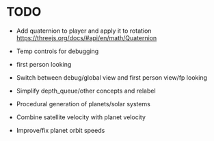 # TODO

- Add quaternion to player and apply it to rotation
https://threejs.org/docs/#api/en/math/Quaternion

- Temp controls for debugging
- first person looking
- Switch between debug/global view and first person view/fp looking

- Simplify depth_queue/other concepts and relabel
- Procedural generation of planets/solar systems
- Combine satellite velocity with planet velocity
- Improve/fix planet orbit speeds
